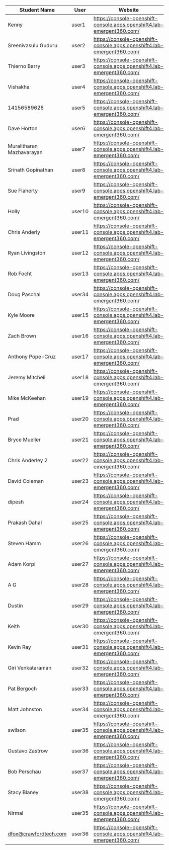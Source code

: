 Student Name | User | Website | Lab Instructions
------------ | ---------------| ---------- | -------------
Kenny | user1 | https://console-openshift-console.apps.openshift4.lab-emergent360.com/ | http://labs-emergent360.com/workshops/openshift_4_101/
Sreenivasulu Guduru | user2 | https://console-openshift-console.apps.openshift4.lab-emergent360.com/ | http://labs-emergent360.com/workshops/openshift_4_101/
Thierno Barry | user3 | https://console-openshift-console.apps.openshift4.lab-emergent360.com/ | http://labs-emergent360.com/workshops/openshift_4_101/
Vishakha | user4 | https://console-openshift-console.apps.openshift4.lab-emergent360.com/ | http://labs-emergent360.com/workshops/openshift_4_101/
14156589626 | user5 | https://console-openshift-console.apps.openshift4.lab-emergent360.com/ | http://labs-emergent360.com/workshops/openshift_4_101/
Dave Horton | user6 | https://console-openshift-console.apps.openshift4.lab-emergent360.com/ | http://labs-emergent360.com/workshops/openshift_4_101/
Muralitharan Mazhavarayan | user7 | https://console-openshift-console.apps.openshift4.lab-emergent360.com/ | http://labs-emergent360.com/workshops/openshift_4_101/
Srinath Gopinathan | user8 | https://console-openshift-console.apps.openshift4.lab-emergent360.com/ | http://labs-emergent360.com/workshops/openshift_4_101/
Sue Flaherty | user9 | https://console-openshift-console.apps.openshift4.lab-emergent360.com/ | http://labs-emergent360.com/workshops/openshift_4_101/
Holly | user10 | https://console-openshift-console.apps.openshift4.lab-emergent360.com/ | http://labs-emergent360.com/workshops/openshift_4_101/
Chris Anderly | user11 | https://console-openshift-console.apps.openshift4.lab-emergent360.com/ | http://labs-emergent360.com/workshops/openshift_4_101/
Ryan Livingston | user12 | https://console-openshift-console.apps.openshift4.lab-emergent360.com/ | http://labs-emergent360.com/workshops/openshift_4_101/
Rob Focht | user13 | https://console-openshift-console.apps.openshift4.lab-emergent360.com/ | http://labs-emergent360.com/workshops/openshift_4_101/
Doug Paschal | user34 | https://console-openshift-console.apps.openshift4.lab-emergent360.com/ | http://labs-emergent360.com/workshops/openshift_4_101/
Kyle Moore | user15 | https://console-openshift-console.apps.openshift4.lab-emergent360.com/ | http://labs-emergent360.com/workshops/openshift_4_101/
Zach Brown | user16 | https://console-openshift-console.apps.openshift4.lab-emergent360.com/ | http://labs-emergent360.com/workshops/openshift_4_101/
Anthony Pope-Cruz | user17 | https://console-openshift-console.apps.openshift4.lab-emergent360.com/ | http://labs-emergent360.com/workshops/openshift_4_101/
Jeremy Mitchell  | user18 | https://console-openshift-console.apps.openshift4.lab-emergent360.com/ | http://labs-emergent360.com/workshops/openshift_4_101/
Mike McKeehan | user19 | https://console-openshift-console.apps.openshift4.lab-emergent360.com/ | http://labs-emergent360.com/workshops/openshift_4_101/
Prad | user20 | https://console-openshift-console.apps.openshift4.lab-emergent360.com/ | http://labs-emergent360.com/workshops/openshift_4_101/
Bryce Mueller | user21 | https://console-openshift-console.apps.openshift4.lab-emergent360.com/ | http://labs-emergent360.com/workshops/openshift_4_101/
Chris Anderley 2 | user22 | https://console-openshift-console.apps.openshift4.lab-emergent360.com/ | http://labs-emergent360.com/workshops/openshift_4_101/
David Coleman | user23 | https://console-openshift-console.apps.openshift4.lab-emergent360.com/ | http://labs-emergent360.com/workshops/openshift_4_101/
dipesh  | user24 | https://console-openshift-console.apps.openshift4.lab-emergent360.com/ | http://labs-emergent360.com/workshops/openshift_4_101/
Prakash Dahal | user25 | https://console-openshift-console.apps.openshift4.lab-emergent360.com/ | http://labs-emergent360.com/workshops/openshift_4_101/
Steven Hamm | user26 | https://console-openshift-console.apps.openshift4.lab-emergent360.com/ | http://labs-emergent360.com/workshops/openshift_4_101/
Adam Korpi | user27 | https://console-openshift-console.apps.openshift4.lab-emergent360.com/ | http://labs-emergent360.com/workshops/openshift_4_101/
A G | user28 | https://console-openshift-console.apps.openshift4.lab-emergent360.com/ | http://labs-emergent360.com/workshops/openshift_4_101/
Dustin | user29 | https://console-openshift-console.apps.openshift4.lab-emergent360.com/ | http://labs-emergent360.com/workshops/openshift_4_101/
Keith | user30 | https://console-openshift-console.apps.openshift4.lab-emergent360.com/ | http://labs-emergent360.com/workshops/openshift_4_101/
Kevin Ray | user31 | https://console-openshift-console.apps.openshift4.lab-emergent360.com/ | http://labs-emergent360.com/workshops/openshift_4_101/
Giri Venkataraman | user32 | https://console-openshift-console.apps.openshift4.lab-emergent360.com/ | http://labs-emergent360.com/workshops/openshift_4_101/
Pat Bergoch | user33 | https://console-openshift-console.apps.openshift4.lab-emergent360.com/ | http://labs-emergent360.com/workshops/openshift_4_101/
Matt Johnston | user34 | https://console-openshift-console.apps.openshift4.lab-emergent360.com/ | http://labs-emergent360.com/workshops/openshift_4_101/
swilson | user35 | https://console-openshift-console.apps.openshift4.lab-emergent360.com/ | http://labs-emergent360.com/workshops/openshift_4_101/
Gustavo Zastrow | user36 | https://console-openshift-console.apps.openshift4.lab-emergent360.com/ | http://labs-emergent360.com/workshops/openshift_4_101/
Bob Perschau | user37 | https://console-openshift-console.apps.openshift4.lab-emergent360.com/ | http://labs-emergent360.com/workshops/openshift_4_101/
Stacy Blaney | user38 | https://console-openshift-console.apps.openshift4.lab-emergent360.com/ | http://labs-emergent360.com/workshops/openshift_4_101/
Nirmal | user35 | https://console-openshift-console.apps.openshift4.lab-emergent360.com/ | http://labs-emergent360.com/workshops/openshift_4_101/
dfox@crawfordtech.com | user36 | https://console-openshift-console.apps.openshift4.lab-emergent360.com/ | http://labs-emergent360.com/workshops/openshift_4_101/

